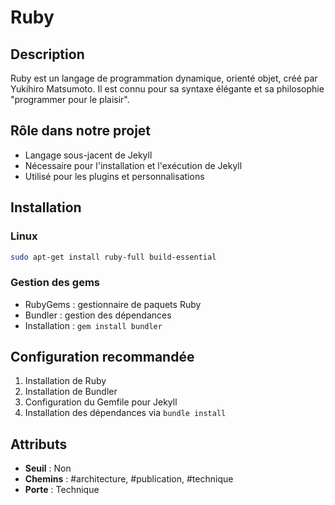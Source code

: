# Ruby

## Description
Ruby est un langage de programmation dynamique, orienté objet, créé par Yukihiro Matsumoto. Il est connu pour sa syntaxe élégante et sa philosophie "programmer pour le plaisir".

## Rôle dans notre projet
- Langage sous-jacent de Jekyll
- Nécessaire pour l'installation et l'exécution de Jekyll
- Utilisé pour les plugins et personnalisations

## Installation
### Linux
```bash
sudo apt-get install ruby-full build-essential
```

### Gestion des gems
- RubyGems : gestionnaire de paquets Ruby
- Bundler : gestion des dépendances
- Installation : `gem install bundler`

## Configuration recommandée
1. Installation de Ruby
2. Installation de Bundler
3. Configuration du Gemfile pour Jekyll
4. Installation des dépendances via `bundle install`

## Attributs
- **Seuil** : Non
- **Chemins** : #architecture, #publication, #technique
- **Porte** : Technique
